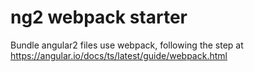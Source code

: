 # ng2 webpack starter
Bundle angular2 files use webpack, following the step at https://angular.io/docs/ts/latest/guide/webpack.html